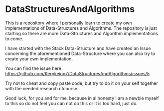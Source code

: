 # DataStructuresAndAlgorithms

This is a repository where I personally learn to create my own implementations of Data-Structures and Algorithms.
The repository is just starting so there are more Data-Structures and Algorithm implementations to come.

I have started with the Stack Data-Structure and have created an Issue concerning the aforementioned Data-Structure where you can also try to create your own implementation.

You can find the issue here https://github.com/Kerykeion7/DataStructuresAndAlgorithms/issues/5

Try not to cheat and copy paste code, but try to do it on your self together with the needed research ofcourse.

Good luck, for you and for me, because in al honesty I am a newbie myself to this so do not feel you can not do this or it is too hard, just do.
